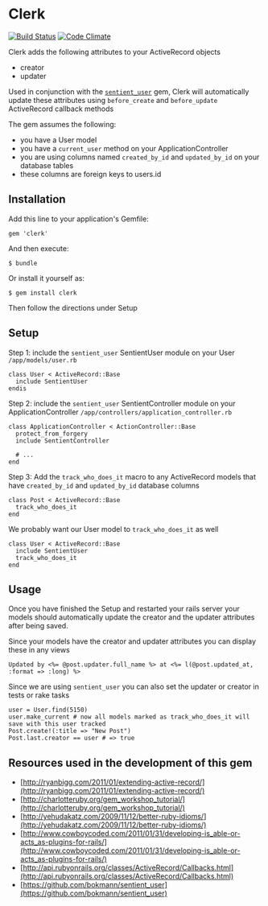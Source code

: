 # Clerk

[![Build Status](https://travis-ci.org/house9/clerk.png)](https://travis-ci.org/house9/clerk) [![Code Climate](https://codeclimate.com/badge.png)](https://codeclimate.com/github/house9/clerk)

Clerk adds the following attributes to your ActiveRecord objects

* creator
* updater

Used in conjunction with the [`sentient_user`](https://github.com/bokmann/sentient_user) gem,
Clerk will automatically update these attributes using `before_create` and `before_update`
ActiveRecord callback methods

The gem assumes the following:

* you have a User model
* you have a `current_user` method on your ApplicationController
* you are using columns named `created_by_id` and `updated_by_id` on your database tables
* these columns are foreign keys to users.id

## Installation

Add this line to your application's Gemfile:

    gem 'clerk'

And then execute:

    $ bundle

Or install it yourself as:

    $ gem install clerk

Then follow the directions under Setup

## Setup

Step 1: include the `sentient_user` SentientUser module on your User `/app/models/user.rb`

    class User < ActiveRecord::Base
      include SentientUser
    endis

Step 2: include the `sentient_user` SentientController module on your ApplicationController `/app/controllers/application_controller.rb`

    class ApplicationController < ActionController::Base
      protect_from_forgery
      include SentientController

      # ...
    end

Step 3: Add the `track_who_does_it` macro to any ActiveRecord models that have `created_by_id` and `updated_by_id` database columns

    class Post < ActiveRecord::Base
      track_who_does_it
    end

We probably want our User model to `track_who_does_it` as well

    class User < ActiveRecord::Base
      include SentientUser
      track_who_does_it
    end

## Usage

Once you have finished the Setup and restarted your rails server
your models should automatically update the creator and the updater attributes after being saved.

Since your models have the creator and updater attributes you can display these in any views

    Updated by <%= @post.updater.full_name %> at <%= l(@post.updated_at, :format => :long) %>

Since we are using `sentient_user` you can also set the updater or creator in tests or rake tasks

    user = User.find(5150)
    user.make_current # now all models marked as track_who_does_it will save with this user tracked
    Post.create!(:title => "New Post")
    Post.last.creator == user # => true

## Resources used in the development of this gem

* [http://ryanbigg.com/2011/01/extending-active-record/](http://ryanbigg.com/2011/01/extending-active-record/)
* [http://charlotteruby.org/gem_workshop_tutorial/](http://charlotteruby.org/gem_workshop_tutorial/)
* [http://yehudakatz.com/2009/11/12/better-ruby-idioms/](http://yehudakatz.com/2009/11/12/better-ruby-idioms/)
* [http://www.cowboycoded.com/2011/01/31/developing-is_able-or-acts_as-plugins-for-rails/](http://www.cowboycoded.com/2011/01/31/developing-is_able-or-acts_as-plugins-for-rails/)
* [http://api.rubyonrails.org/classes/ActiveRecord/Callbacks.html](http://api.rubyonrails.org/classes/ActiveRecord/Callbacks.html)
* [https://github.com/bokmann/sentient_user](https://github.com/bokmann/sentient_user)

